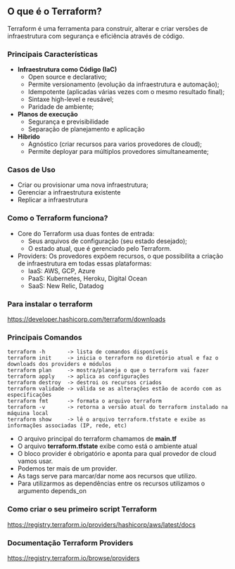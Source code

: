 ## O que é o Terraform?

Terraform é uma ferramenta para construir, alterar e criar versões de infraestrutura com segurança e eficiência através de código.

### Principais Características 

- **Infraestrutura como Código (IaC)**
    - Open source e declarativo;
    - Permite versionamento (evolução da infraestrutura e automação);
    - Idempotente (aplicadas várias vezes com o mesmo resultado final);
    - Sintaxe high-level e reusável;
    - Paridade de ambiente;
- **Planos de execução**
    - Segurança e previsibilidade
    - Separação de planejamento e aplicação
- **Híbrido**
    - Agnóstico (criar recursos para varios provedores de cloud);
    - Permite deployar para múltiplos provedores simultaneamente;

### Casos de Uso

- Criar ou provisionar uma nova infraestrutura;
- Gerenciar a infraestrutura existente
- Replicar a infraestrutura

### Como o Terraform funciona?

- Core do Terraform usa duas fontes de entrada:
    - Seus arquivos de configuração (seu estado desejado);
    - O estado atual, que é gerenciado pelo Terraform.
- Providers: Os provedores expõem recursos, o que possibilita a criação de infraestrutura em todas essas plataformas:
    - IaaS: AWS, GCP, Azure
    - PaaS: Kubernetes, Heroku, Digital Ocean
    - SaaS: New Relic, Datadog

### Para instalar o terraform
https://developer.hashicorp.com/terraform/downloads

### Principais Comandos

```
terraform -h       -> lista de comandos disponíveis
terraform init     -> inicia o terraform no diretório atual e faz o downloads dos providers e módulos
terraform plan     -> mostra/planeja o que o terraform vai fazer
terraform apply    -> aplica as configurações
terraform destroy  -> destroi os recursos criados
terraform validade -> válida se as alterações estão de acordo com as especificações
terraform fmt      -> formata o arquivo terraform
terraform -v       -> retorna a versão atual do terraform instalado na máquina local
terraform show     -> lê o arquivo terraform.tfstate e exibe as informações associadas (IP, rede, etc)
```

- O arquivo principal do terraform chamamos de **main.tf**
- O arquivo **terraform.tfstate** exibe como está o ambiente atual
- O bloco provider é obrigatório e aponta para qual provedor de cloud vamos usar.
- Podemos ter mais de um provider. 
- As tags serve para marcar/dar nome aos recursos que utilizo.
- Para utilizarmos as dependências entre os recursos utilizamos o argumento depends_on



### Como criar o seu primeiro script Terraform
https://registry.terraform.io/providers/hashicorp/aws/latest/docs

### Documentação Terraform Providers
https://registry.terraform.io/browse/providers

